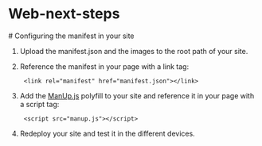 # Web-next-steps

\# Configuring the manifest in your site

1. Upload the manifest.json and the images to the root path of your site.
2. Reference the manifest in your page with a link tag:

   ```text
    <link rel="manifest" href="manifest.json"></link>
   ```

3. Add the [ManUp.js](https://github.com/boyofgreen/manUp.js/) polyfill to your site and reference it in your page with a script tag:

   ```text
    <script src="manup.js"></script>
   ```

4. Redeploy your site and test it in the different devices.

